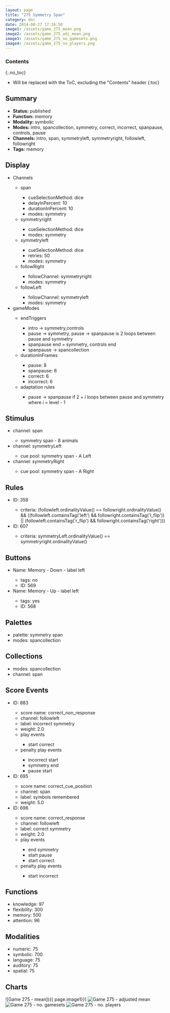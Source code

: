 ```yaml
---
layout: page
title: "275 Symmetry Span"
category: doc
date: 2014-08-27 17:16:50
image1: /assets/game_275_mean.png
image2: /assets/game_275_adj_mean.png
image3: /assets/game_275_no_gamesets.png
image4: /assets/game_275_no_players.png
---
```


### Contents
{:.no_toc}

* Will be replaced with the ToC, excluding the "Contents" header
{:toc}

## Summary
<p>
<ul>
<li><strong>Status:</strong> published</li>
<li><strong>Function:</strong> memory</li>
<li><strong>Modality:</strong> symbolic</li>
<li><strong>Modes:</strong> intro, spancollection, symmetry, correct, incorrect, spanpause, controls, pause</li>
<li><strong>Channels:</strong> intro, span, symmetryleft, symmetryright, followleft, followright</li>
<li><strong>Tags:</strong> memory</li>
</ul>
</p>

## Display
<p>
<ul>
<li>Channels</li>
<ul>
<li>span</li>
<ul>
<li>cueSelectionMethod: dice</li>
<li>delayInPercent: 10</li>
<li>durationInPercent: 10</li>
<li>modes: symmetry</li>
</ul>
<li>symmetryright</li>
<ul>
<li>cueSelectionMethod: dice</li>
<li>modes: symmetry</li>
</ul>
<li>symmetryleft</li>
<ul>
<li>cueSelectionMethod: dice</li>
<li>retries: 50</li>
<li>modes: symmetry</li>
</ul>
<li>followRight</li>
<ul>
<li>followChannel: symmetryright</li>
<li>modes: symmetry</li>
</ul>
<li>followLeft</li>
<ul>
<li>followChannel: symmetryleft</li>
<li>modes: symmetry</li>
</ul>
</ul>
<li>gameModes</li>
<ul>
<li>endTriggers</li>
<ul>
<li>intro -> symmetry,controls</li>
<li>pause -> symmetry, pause -> spanpause is 2 loops between pause and symmetry</li>
<li>spanpause end = symmetry, controls end</li>
<li>spanpause -> spancollection</li>
</ul>
<li>durationInFrames</li>
<ul>
<li>pause: 8</li>
<li>spanpause: 8</li>
<li>correct: 6</li>
<li>incorrect: 6</li>
</ul>
<li>adaptation rules</li>
<ul>
<li>pause -> spanpause if 2 + <em>i</em> loops between pause and symmetry where <em>i</em> = level - 1</li>
</ul>
</ul>
</ul>
</p>

## Stimulus
<p>
<ul>
<li>channel: span </li>
<ul><li>symmetry span - 8 animals </li></ul>
<li>channel: symmetryLeft </li>
<ul><li>cue pool: symmetry span - A Left</li></ul>
<li>channel: symmetryRight</li>
<ul><li>cue pool: symmetry span - A Right</li></ul>
</ul>
</ul>
</p>

## Rules
<p>
<ul>
<li>ID: 358</li>
<ul><li>criteria: (followleft.ordinalityValue() == followright.ordinalityValue() && ((followleft.containsTag('left') && followright.containsTag('I_flip')) || (followleft.containsTag('r_flip') && followright.containsTag('right')))</li></ul>
<li>ID: 607</li>
<ul><li>criteria: symmetryLeft.ordinalityValue() == symmetryright.ordinalityValue()</li></ul>
</ul>
</p>

## Buttons
<p>
<ul>
<li>Name: Memory - Down - label left</li>
<ul><li>tags: no</li>
<li>ID: 569</li>
</ul>
<li>Name: Memory - Up - label left</li>
<ul><li>tags: yes</li>
<li>ID: 568</li>
</ul>
</ul>
</p>

## Palettes
<p>
<ul>
<li>palette: symmetry span</li>
<li>modes: spancollection</li>
</ul>
</p>

## Collections
<p>
<ul>
<li>modes: spancollection</li>
<li>channel: span</li>
</ul>
</p>

## Score Events
<p>
<ul>
<li>ID: 883</li>
<ul>
<li>score name: correct_non_response</li>
<li>channel: followleft</li>
<li>label: incorrect symmetry</li>
<li>weight: 2.0</li>
<li>play events</li>
<ul><li>start correct</li></ul>
<li>penalty play events</li>
<ul><li>incorrect start</li>
<li>symmetry end</li>
<li>pause start</li>
</ul>
</ul>
<li>ID: 695</li>
<ul>
<li>score name: correct_cue_position</li>
<li>channel: span</li>
<li>label: symbols remembered</li>
<li>weight: 5.0</li>
</ul>
<li>ID: 696</li>
<ul>
<li>score name: correct_response</li>
<li>channel: followleft</li>
<li>label: correct symmetry</li>
<li>weight: 2.0</li>
<li>play events</li>
<ul><li>end symmetry</li>
<li>start pause</li>
<li>start correct</li>
</ul>
<li>penalty play events</li>
<ul>
<li>start incorrect</li>
</ul>
</ul>
</ul>
</p>

## Functions
<p>
<ul>
<li>knowledge: 97</li>
<li>flexibility: 300</li>
<li>memory: 500</li>
<li>attention: 96</li>
</ul>
</p>

## Modalities
<p>
<ul>
<li>numeric: 75</li>
<li>symbolic: 700</li>
<li>language: 75</li>
<li>auditory: 75</li>
<li>spatial: 75</li>
</ul>
</p>

## Charts
![Game 275 - mean]({{ page.image1}})
![Game 275 - adjusted mean]({{page.image2}})
![Game 275 - no. gamesets]({{page.image3}})
![Game 275 - no. players]({{page.image4}})



